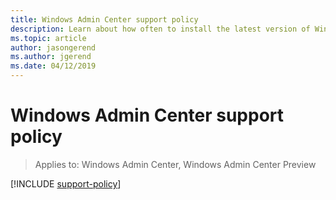 ```yaml
---
title: Windows Admin Center support policy
description: Learn about how often to install the latest version of Windows Admin Center to stay current and supported.
ms.topic: article
author: jasongerend
ms.author: jgerend
ms.date: 04/12/2019
---
```

# Windows Admin Center support policy

>Applies to: Windows Admin Center, Windows Admin Center Preview

[!INCLUDE [support-policy](../includes/support-policy.md)]

